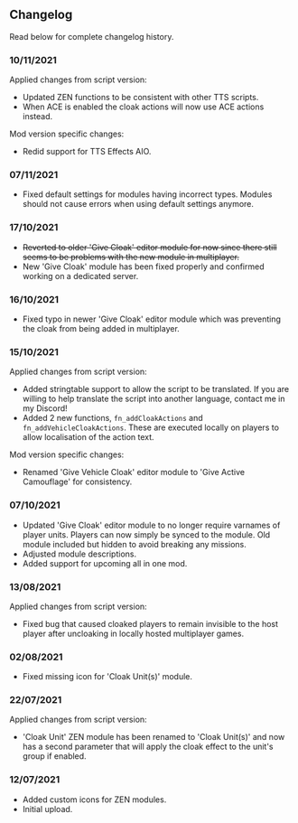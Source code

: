 ## Changelog
Read below for complete changelog history.

### 10/11/2021
Applied changes from script version: 
- Updated ZEN functions to be consistent with other TTS scripts.
- When ACE is enabled the cloak actions will now use ACE actions instead.

Mod version specific changes:
- Redid support for TTS Effects AIO. 

### 07/11/2021
- Fixed default settings for modules having incorrect types. Modules should not cause errors when using default settings anymore.

### 17/10/2021
- ~~Reverted to older 'Give Cloak' editor module for now since there still seems to be problems with the new module in multiplayer.~~
- New 'Give Cloak' module has been fixed properly and confirmed working on a dedicated server.

### 16/10/2021
- Fixed typo in newer 'Give Cloak' editor module which was preventing the cloak from being added in multiplayer.

### 15/10/2021
Applied changes from script version:  
- Added stringtable support to allow the script to be translated. If you are willing to help translate the script into another language, contact me in my Discord!
- Added 2 new functions, `fn_addCloakActions` and `fn_addVehicleCloakActions`. These are executed locally on players to allow localisation of the action text.

Mod version specific changes:
- Renamed 'Give Vehicle Cloak' editor module to 'Give Active Camouflage' for consistency.  

### 07/10/2021
- Updated 'Give Cloak' editor module to no longer require varnames of player units. Players can now simply be synced to the module. Old module included but hidden to avoid breaking any missions.
- Adjusted module descriptions.
- Added support for upcoming all in one mod.

### 13/08/2021
Applied changes from script version:
- Fixed bug that caused cloaked players to remain invisible to the host player after uncloaking in locally hosted multiplayer games.

### 02/08/2021
- Fixed missing icon for 'Cloak Unit(s)' module.

### 22/07/2021
Applied changes from script version:
- 'Cloak Unit' ZEN module has been renamed to 'Cloak Unit(s)' and now has a second parameter that will apply the cloak effect to the unit's group if enabled.

### 12/07/2021
- Added custom icons for ZEN modules.
- Initial upload.
